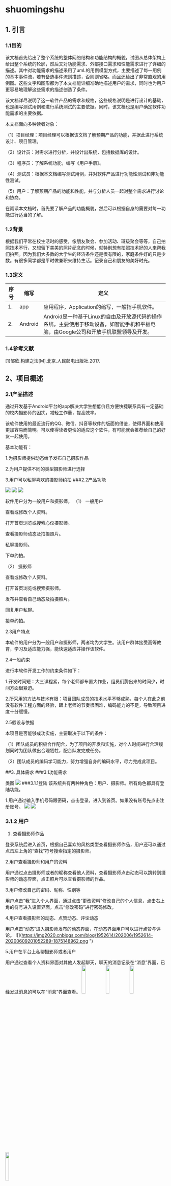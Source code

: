 # shuomingshu
## 1. 引言
### 1.1目的
该文档首先给出了整个系统的整体网络结构和功能结构的概貌，试图从总体架构上给出整个系统的轮廓，然后又对功能需求、外部接口需求和性能需求进行了详细的描述。其中对功能需求的描述采用了umL的用例模型方式，主要描述了每一用例的基本事件流，若有备选事件流则描述，否则则省略。而且还给出了非常直观的用例图。这些文字和图形都为了本文档能详细准确地描述用户的需求，同时也为用户更容易地理解这些需求的描述创造了条件。

该文档详尽说明了这一软件产品的需求和规格，这些规格说明是进行设计的基础，也是编写测试用例和进行系统测试的主要依据。同时，该文档也是用户确定软件功能需求的主要依据。

本文档面向多种读者对象：

（1）项目经理：项目经理可以根据该文档了解预期产品的功能，并据此进行系统设计、项目管理。

（2）设计员：对需求进行分析，并设计出系统，包括数据库的设计。

（3）程序员：了解系统功能，编写《用户手册》。

（4）测试员：根据本文档编写测试用例，并对软件产品进行功能性测试和非功能性测试。

（5）用户：了解预期产品的功能和性能，并与分析人员一起对整个需求进行讨论和协商。

在阅读本文档时，首先要了解产品的功能概貌，然后可以根据自身的需要对每一功能进行适当的了解。
### 1.2背景
根据我们平常在校生活时的感受，像朋友聚会、参加活动、班级聚会等等，自己拍照技术不行，又想留下美美的照片纪念的时候，就特别想有拍照技术好的人来帮我们拍照。因为我们大多数的大学生的经济条件还是很有限的，家庭条件好的只是少数。有很多同学都是平时做兼职来维持生活。记录自己和朋友的美好时光。
### 1.3定义
|  序号    |  缩写    |  定义    |
| ---- | ---- | ---- |
|  1.    |  app    |  应用程序，Application的缩写，一般指手机软件。    |
|  2.    |  Android    |  Android是一种基于Linux的自由及开放源代码的操作系统，主要使用于移动设备，如智能手机和平板电脑，由Google公司和开放手机联盟领导及开发。    |

### 1.4参考文献
[1]邹欣.构建之法[M].北京.人民邮电出版社.2017.
## 2、项目概述
### 2.1产品描述
通过开发基于Android平台的app解决大学生想低价且方便快捷联系具有一定基础的校内摄影师的困扰，减轻工作量，提高效率。

该软件使用的最近流行的QQ、微信、抖音等软件的版面的借鉴，使得界面和使用更加容易而简明。可以使得读者更快的适应这个软件，有可能就会推荐给自己的好友一起使用。

基本功能有：

1.为摄影师提供动态给予发布自己摄影作品

2.为用户提供不同的类型摄影师进行选择

3.用户可以私聊喜欢的摄影师约拍
###2.2产品功能

![](https://img2020.cnblogs.com/blog/1952614/202006/1952614-20200609200737105-573269816.png)
![](https://img2020.cnblogs.com/blog/1952614/202006/1952614-20200609200751488-925098719.png)
![](https://img2020.cnblogs.com/blog/1952614/202006/1952614-20200609200803027-517196328.png)

软件用户分为一般用户和摄影师。
（1）  一般用户

查看或修改个人资料。

打开首页浏览或搜索心仪摄影师。

查看摄影师动态及拍摄照片。

私聊摄影师。

下单约拍。

（2）  摄影师

查看或修改个人资料。

打开首页浏览或搜索摄影师。

发布并查看自己动态及拍摄照片。

回复用户私聊。

接单约拍。

2.3用户特点

本软件的用户分为一般用户和摄影师，两者均为大学生。该用户群体接受高等教育，学习及适应能力强，能快速适应并操作该软件。

2.4一般约束

进行本软件开发工作的约束条件如下：

1.开发时间短：大三课程紧，每个老师都布置大作业，组员们腾出来的时间少，时间方面很紧迫。

2.所采用的方法与技术有限：项目团队成员的技术水平不够成熟，每个人在此之前没有软件工程方面的经验，跟上老师的节奏很困难，编码能力的不足，导致项目进度十分缓慢。

2.5假设与依据

本项目是否能够成功实施，主要取决于以下的条件：

（1）团队成员的积极合作配合，为了项目的开发和实施，对个人时间进行合理规划同时为团队做出合理牺牲，配合队友完成任务。

（2）团队成员的编码学习能力，努力增强自身的编码水平，尽力完成此项目。

##3. 具体需求
###3.1功能需求

类图
![](https://img2020.cnblogs.com/blog/1952614/202006/1952614-20200609200825504-1505934280.png)
###3.1.1登陆
该系统共有两种种角色：用户、摄影师。所有角色都具有登陆功能。

1.用户通过输入手机号码跟密码，点击登录，进入到首页。如果没有账号先点击注册账号。
![](https://img2020.cnblogs.com/blog/1952614/202006/1952614-20200609200839444-1685070139.png)
![](https://img2020.cnblogs.com/blog/1952614/202006/1952614-20200609200851373-953981502.png)

### 3.1.2 用户 ![]()
1. 查看摄影师作品

登录系统后进入首页，根据自己喜欢的风格类型查看摄影师作品，用户还可以通过点击左上角的“查找”符号搜索指定的摄影师。
![]()
![]()
![]()

2.用户查看摄影师和用户的资料

用户通过点击摄影师或者的昵称查看他人资料，查看摄影师点击动态可以跳转到摄影师的动态界面，点击照片可以查看摄影师的作品。
![]()
![]()
![]()
![]()

3.用户修改自己的密码、昵称、性别等

用户点击“我”进入个人界面，通过点击“更改资料”修改自己的个人信息，点击右上角的符号进入设置界面，点击“修改密码”进行密码修改。
![]()
![]()
![]()
![]()

4.用户查看摄影师的动态、点赞动态、评论动态

用户点击“动态”进入摄影师发布的动态界面，在动态界面用户可以进行点赞与评论。
![](https://img2020.cnblogs.com/blog/1952614/202006/1952614-20200609201052289-1875148962.png ")

5.用户在平台上私聊摄影师或者用户

用户通过查看个人资料界面对其他人发起聊天，聊天的消息记录在“消息”界面，已经发过消息的可以在“消息”界面查看。
<img src="https://img2020.cnblogs.com/blog/1952614/202006/1952614-20200609201138164-1482317812.png " width="15%"><img src=" https://img2020.cnblogs.com/blog/1952614/202006/1952614-20200609201142851-478076818.png" width="15%"><img src="https://img2020.cnblogs.com/blog/1952614/202006/1952614-20200609201148557-1705804765.png " width="15%"><img src=" https://img2020.cnblogs.com/blog/1952614/202006/1952614-20200609201158990-585710737.png" width="15%">

6.用户查找、添加好友

用户通过点击“消息”界面左上角的“查找”符号查找自己好友，点击右上角搜索用户添加好友。
<img src="https://img2020.cnblogs.com/blog/1952614/202006/1952614-20200609201211880-1226798809.png " width="15%"><img src="https://img2020.cnblogs.com/blog/1952614/202006/1952614-20200609201222908-1132376213.png " width="15%">

7.用户下单

用户在摄影师的资料界面点击“发起订单”开始下单，填好需要填写的资料后点击“下单”。
<img src="https://img2020.cnblogs.com/blog/1952614/202006/1952614-20200609201230883-1665900415.png " width="15%"><img src="https://img2020.cnblogs.com/blog/1952614/202006/1952614-20200609201240491-932082792.png " width="15%">

8.用户修改订单的时间

用户下完单后挑战到第一张图，当用户需要修改拍照时间时，点击“正在进行”的订单进入订单详情界面，点击“修改订单”重新下单。
<img src="https://img2020.cnblogs.com/blog/1952614/202006/1952614-20200609201249384-1742121905.png " width="15%"><img src=" https://img2020.cnblogs.com/blog/1952614/202006/1952614-20200609201254781-2063969112.png" width="15%">

9.用户取消订单

当用户不需要拍照时，点击“取消订单”即可
<img src="https://img2020.cnblogs.com/blog/1952614/202006/1952614-20200609201308102-1634059087.png " width="15%"><img src="https://img2020.cnblogs.com/blog/1952614/202006/1952614-20200609201314054-1867041800.png " width="15%">

10. 用户查询自己的订单

用户可以点击“我”进入自己的界面，再点击“我的订单”查看历史订单与正在进行的订单，点击“历史订单”查看已经完成的订单。
<img src="https://img2020.cnblogs.com/blog/1952614/202006/1952614-20200609201326922-1517494987.png " width="15%"><img src="https://img2020.cnblogs.com/blog/1952614/202006/1952614-20200609201333313-1668956351.png " width="15%"><img src="https://img2020.cnblogs.com/blog/1952614/202006/1952614-20200609201339631-495655351.png " width="15%"><img src="https://img2020.cnblogs.com/blog/1952614/202006/1952614-20200609201344789-1837132035.png " width="15%"><img src="https://img2020.cnblogs.com/blog/1952614/202006/1952614-20200609201405586-1729874137.png " width="15%">

11.认证摄影师

用户点击“我”的界面右上角的符号进入设置界面，点击“注册摄影师”填写资料认证摄影师。
<img src="https://img2020.cnblogs.com/blog/1952614/202006/1952614-20200609201436073-1321699487.png " width="15%"><img src="https://img2020.cnblogs.com/blog/1952614/202006/1952614-20200609201442331-81593845.png " width="15%"><img src="https://img2020.cnblogs.com/blog/1952614/202006/1952614-20200609201452088-1833125336.png " width="15%">

###3.1.3摄影师
1.查看摄影师作品

登录系统后进入首页，根据自己喜欢的风格类型查看摄影师作品，摄影师可以可以通过点击左上角的“查找”符号搜索指定的摄影师。
<img src="https://img2020.cnblogs.com/blog/1952614/202006/1952614-20200609201513702-1715444441.png " width="15%"><img src="https://img2020.cnblogs.com/blog/1952614/202006/1952614-20200609201520494-1150425120.png " width="15%"><img src="https://img2020.cnblogs.com/blog/1952614/202006/1952614-20200609201537597-989387396.png " width="15%">

2.摄影师查看摄影师和用户的资料

用户通过点击摄影师或者的昵称查看他人资料，查看摄影师点击动态可以跳转到摄影师的动态界面，点击照片可以查看摄影师的作品。
<img src="https://img2020.cnblogs.com/blog/1952614/202006/1952614-20200609201546416-361219925.png " width="15%"><img src=" https://img2020.cnblogs.com/blog/1952614/202006/1952614-20200609201552551-368704302.png" width="15%"><img src="https://img2020.cnblogs.com/blog/1952614/202006/1952614-20200609201559204-1316789169.png " width="15%"><img src="https://img2020.cnblogs.com/blog/1952614/202006/1952614-20200609201605749-204379164.png " width="15%">

3.摄影师修改自己的密码、昵称、性别等

用户点击“我”进入个人界面，通过点击“更改资料”修改自己的个人信息，点击右上角的符号进入设置界面，点击“修改密码”进行密码修改。
<img src="https://img2020.cnblogs.com/blog/1952614/202006/1952614-20200609201613897-1563767568.png " width="15%"><img src="https://img2020.cnblogs.com/blog/1952614/202006/1952614-20200609201619916-1015104935.png " width="15%"><img src="https://img2020.cnblogs.com/blog/1952614/202006/1952614-20200609201626180-1862625162.png " width="15%"><img src="https://img2020.cnblogs.com/blog/1952614/202006/1952614-20200609201631993-2060833417.png " width="15%">

4.摄影师查看摄影师的动态、点赞动态、评论动态

摄影师点击“动态”进入摄影师发布的动态界面，在动态界面用户可以进行点赞与评论。
<img src="https://img2020.cnblogs.com/blog/1952614/202006/1952614-20200609201647340-839340659.png " width="15%">

5.摄影师发布动态、修改动态、删除动态

摄影师点击右上角的个人头像进入自己的动态界面，在动态界面点击“修改”修改已发的动态，点击“删除”则删除已发的动态，点击“发布动态”进入发布动态界面发布动态。
<img src="https://img2020.cnblogs.com/blog/1952614/202006/1952614-20200609201659211-713283732.png " width="15%"><img src="https://img2020.cnblogs.com/blog/1952614/202006/1952614-20200609201705659-480491197.png " width="15%"><img src="https://img2020.cnblogs.com/blog/1952614/202006/1952614-20200609201719948-122700612.png " width="15%">

6.摄影师在平台上私聊摄影师或者用户

摄影师通过查看个人资料界面对其他人发起聊天，聊天的消息记录在“消息”界面，已经发过消息的可以在“消息”界面查看。
<img src="https://img2020.cnblogs.com/blog/1952614/202006/1952614-20200609201727548-2000578659.png " width="15%"><img src="https://img2020.cnblogs.com/blog/1952614/202006/1952614-20200609201733927-869407736.png " width="15%"><img src="https://img2020.cnblogs.com/blog/1952614/202006/1952614-20200609201740043-1990301750.png " width="15%"><img src="https://img2020.cnblogs.com/blog/1952614/202006/1952614-20200609201745665-1005195132.png " width="15%">
7.摄影师查找、添加好友

摄影师通过点击“消息”界面左上角的“查找”符号查找自己好友，点击右上角搜索用户添加好友。
<img src="https://img2020.cnblogs.com/blog/1952614/202006/1952614-20200609201757885-1380829575.png " width="15%"><img src="https://img2020.cnblogs.com/blog/1952614/202006/1952614-20200609201803802-435530723.png " width="15%">
8.摄影师接收订单

摄影师点击“我”进入自己的界面，再点击“我的订单”接收订单。
<img src="https://img2020.cnblogs.com/blog/1952614/202006/1952614-20200609201815835-1985308449.png " width="15%">

9.摄影师修改订单的时间

摄影师接单后挑战到第一张图，当摄影师需要修改拍照时间时，点击“正在进行”的订单进入订单详情界面，点击“修改订单”修改订单的约定时间。
<img src="https://img2020.cnblogs.com/blog/1952614/202006/1952614-20200609201826680-441720877.png " width="15%"><img src="https://img2020.cnblogs.com/blog/1952614/202006/1952614-20200609201834695-27433041.png " width="15%">

10.摄影师查询自己的订单

摄影师可以点击“我”进入自己的界面，再点击“我的订单”查看历史订单与正在进行的订单，点击“历史订单”查看已经完成的订单。
<img src="https://img2020.cnblogs.com/blog/1952614/202006/1952614-20200609201850864-64718302.png " width="15%"><img src="https://img2020.cnblogs.com/blog/1952614/202006/1952614-20200609201856418-1721245210.png " width="15%"><img src="https://img2020.cnblogs.com/blog/1952614/202006/1952614-20200609201905377-1850998944.png " width="15%"><img src="https://img2020.cnblogs.com/blog/1952614/202006/1952614-20200609201909957-780769425.png " width="15%">

##3.2 外部接口需求
###3.2.1 用户接口
本系统采用Spring框架，所有界面使用APP风格，用户界面的具体细在功能需求文档中描述。

###3.2.2 硬件接口
无特殊需求。

###3.2.3 软件接口
无特殊需求。

###3.2.4 通信接口
无特殊需求。

##3.3 性能需求
###3.3.1精度需求
1、一般用户信息精度

昵称：20位，可由数字、字母、符号或文字组成。不可为空。

密码：密码由6-12个字符组成。密码只能由数字、英文字符组成。不可为空。

手机号码：只允许11位的数字组成。不可为空。

  年龄：只允许3位的数字组成。不可为空。

  性别：只允许“男”或“女”两种选择。不可为空

2、摄影师信息精度

昵称：20位，可由数字、字母、符号或文字组成。不可为空。

密码：密码由6-12个字符组成。密码只能由数字、英文字符组成。不可为空。

手机号码：只允许11位的数字组成。不可为空。

姓名：长度不超过20个字，不包含除中文、英文字符、数字和间隔符‘“· ”以外的特殊符号。不可为空。

年龄：只允许3位的数字组成。不可为空。

性别：只允许“男”或“女”两种选择。不可为空

身份证号：18位数字一下，最后一位可以为“X”。不可为空。

用户出生年月：日期要求合法，数据库中存储的格式‘YYYY-MM-DD’。可为空。

职业：长度不超过20个字，不包含除中文、英文字符、数字和间隔符‘“· ”以外的特殊符号。不可为空。

现地址：长度不超过40个字，不包含除中文、英文字符、数字和间隔符‘“· ”以外的特殊符号。不可为空。

3、订单信息精度

用户手机号码：只允许11位的数字组成。不可为空。

约定时间：时间要求合法，数据库中存储的格式‘HH:MM’。不可为空。

##3.4 其他非功能性需求
###3.4.1 性能需求
用户数：用户数要考虑用户数的增长情况，有以下指标：总用户数、峰值在线用户数、峰值并发用户数、平均在线用户数、平均并发用户数。
吞吐量：系统交易量的估算。
数据存储量：每年的数据存储容量及未来几年该数量的预期（增长）值。指标包括累计存储容量、年增长。

用户可以拥有约拍、私聊、分享自己的照片成果、发布朋友圈动态、接单等功能完成性能需求。
###3.4.2安全设施需求
用户在软件失效的频率、资源约束、外部接口等方面的要求或期望，包括：用户在软件响应速度、数据库保存约束。

用户对软件质量属性、运行环境，以及故障可预测性等方面的要求。
###3.4.3安全性需求
一般用户进行身份验证，需要填写手机号码。
摄影师进行身份验证，需要身份证信息和手机号码。
在软件中用户的订单，身份真实信息，聊天内容等为私密内容，除本人账号外无法得知。

用户在身份认证、授权控制、用户权限、动态口令、数据库字段加密等。
###3.4.4易用性需求

易理解性：与用户为人质逻辑概念即其应用范围所花的努力有关的软件属性。

易学习性：与用户为学习软件应用所花的努力有关的软件属性。

易操作性：与用户为操作和运行控制所花的努力有关的软件属性。如带首字母筛选功能的下拉列表等。

界面简单。共有四个大界面。分别是首页，消息界面，动态界面，“我”界面。
操作简单，功能明了。浏览首页，查看摄影师的资料和他发出的摄影作品，之后与心仪的摄影师发起私聊，聊天界面会显示聊天对象和里面的内容。下单之后可在“我”界面看订单

这样可以使得用户使用更加容易轻松。

4.验收验证标准
![](https://img2020.cnblogs.com/blog/1952744/202006/1952744-20200612173310137-1454075593.png)
